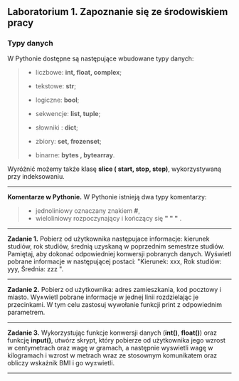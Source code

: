 #

## Laboratorium 1. Zapoznanie się ze środowiskiem pracy

### Typy danych

W Pythonie dostępne są następujące wbudowane typy danych:

>
> - liczbowe: **int, float, complex**;
>
> - tekstowe: **str**;
>
> - logiczne: **bool**;
>
> - sekwencje: **list, tuple**;
>
> - słowniki : **dict**;
>
> - zbiory: **set, frozenset**;
>
> - binarne: **bytes , bytearray**.
>

Wyróżnić możemy także klasę **slice ( start, stop, step)**, wykorzystywaną przy indeksowaniu.

---

**Komentarze w Pythonie.**
W Pythonie istnieją dwa typy komentarzy:

>
> - jednoliniowy oznaczany znakiem **#**,
> - wieloliniowy rozpoczynający i kończący się **" " "** .
>

---

**Zadanie 1.** Pobierz od użytkownika następujace informacje: kierunek studiów, rok studiów, średnią uzyskaną w poprzednim semestrze studiów. Pamiętaj, aby dokonać odpowiedniej konwersji pobranych danych. Wyświetl pobrane informacje w następującej postaci: "Kierunek: xxx,
Rok studiów: yyy, Średnia: zzz ".

---

**Zadanie 2.** Pobierz od użytkownika: adres zamieszkania, kod pocztowy i miasto. Wy±wietl pobrane informacje w jednej linii rozdzielając je przecinkami. W tym celu zastosuj wywołanie funkcji print z odpowiednim parametrem.

---

**Zadanie 3.** Wykorzystując funkcje konwersji danych (**int()**, **float()**) oraz funkcję **input()**, utwórz
skrypt, który pobierze od użytkownika jego wzrost w centymetrach oraz wagę w gramach, a następnie wyswietli wagę w kilogramach i wzrost w metrach wraz ze stosownym komunikatem oraz obliczy wskażnik BMI i go wy±wietli.

---
